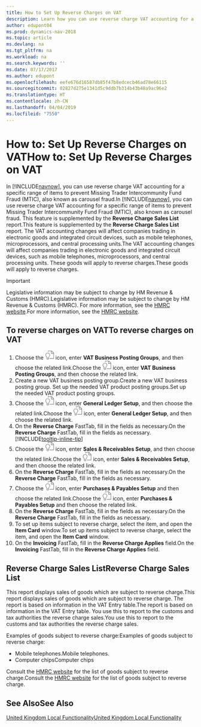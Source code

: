 ```yaml
---
title: How to Set Up Reverse Charges on VAT
description: Learn how you can use reverse charge VAT accounting for a specific range of items to prevent Missing Trader Intercommunity Fund Fraud (MTIC).
author: edupont04
ms.prod: dynamics-nav-2018
ms.topic: article
ms.devlang: na
ms.tgt_pltfrm: na
ms.workload: na
ms.search.keywords: ''
ms.date: 07/17/2017
ms.author: edupont
ms.openlocfilehash: eefe676d16587db85f47b8edcecb46ad78e66115
ms.sourcegitcommit: 02827d275e1341d5c9ddb7b314b43b48a9ac96e2
ms.translationtype: HT
ms.contentlocale: zh-CN
ms.lasthandoff: 04/04/2019
ms.locfileid: "7550"
---
```

# <a name="how-to-set-up-reverse-charges-on-vat"></a><span data-ttu-id="bab26-103">How to: Set Up Reverse Charges on VAT</span><span class="sxs-lookup"><span data-stu-id="bab26-103">How to: Set Up Reverse Charges on VAT</span></span>
<span data-ttu-id="bab26-104">In [!INCLUDE[navnow](../../includes/navnow_md.md)], you can use reverse charge VAT accounting for a specific range of items to prevent Missing Trader Intercommunity Fund Fraud (MTIC), also known as carousel fraud.</span><span class="sxs-lookup"><span data-stu-id="bab26-104">In [!INCLUDE[navnow](../../includes/navnow_md.md)], you can use reverse charge VAT accounting for a specific range of items to prevent Missing Trader Intercommunity Fund Fraud (MTIC), also known as carousel fraud.</span></span> <span data-ttu-id="bab26-105">This feature is supplemented by the **Reverse Charge Sales List** report.</span><span class="sxs-lookup"><span data-stu-id="bab26-105">This feature is supplemented by the **Reverse Charge Sales List** report.</span></span> <span data-ttu-id="bab26-106">The VAT accounting changes will affect companies trading in electronic goods and integrated circuit devices, such as mobile telephones, microprocessors, and central processing units.</span><span class="sxs-lookup"><span data-stu-id="bab26-106">The VAT accounting changes will affect companies trading in electronic goods and integrated circuit devices, such as mobile telephones, microprocessors, and central processing units.</span></span> <span data-ttu-id="bab26-107">These goods will apply to reverse charges.</span><span class="sxs-lookup"><span data-stu-id="bab26-107">These goods will apply to reverse charges.</span></span>

> [!IMPORTANT]  
>  <span data-ttu-id="bab26-108">Legislative information may be subject to change by HM Revenue & Customs (HMRC).</span><span class="sxs-lookup"><span data-stu-id="bab26-108">Legislative information may be subject to change by HM Revenue & Customs (HMRC).</span></span> <span data-ttu-id="bab26-109">For more information, see the [HMRC website](http://www.hmrc.gov.uk/index.htm).</span><span class="sxs-lookup"><span data-stu-id="bab26-109">For more information, see the [HMRC website](http://www.hmrc.gov.uk/index.htm).</span></span>  

## <a name="to-reverse-charges-on-vat"></a><span data-ttu-id="bab26-110">To reverse charges on VAT</span><span class="sxs-lookup"><span data-stu-id="bab26-110">To reverse charges on VAT</span></span>  

1.  <span data-ttu-id="bab26-111">Choose the ![Search for Page or Report](../../media/ui-search/search_small.png "Search for Page or Report icon") icon, enter **VAT Business Posting Groups**, and then choose the related link.</span><span class="sxs-lookup"><span data-stu-id="bab26-111">Choose the ![Search for Page or Report](../../media/ui-search/search_small.png "Search for Page or Report icon") icon, enter **VAT Business Posting Groups**, and then choose the related link.</span></span>  
2.  <span data-ttu-id="bab26-112">Create a new VAT business posting group.</span><span class="sxs-lookup"><span data-stu-id="bab26-112">Create a new VAT business posting group.</span></span> <span data-ttu-id="bab26-113">Set up the needed VAT product posting groups.</span><span class="sxs-lookup"><span data-stu-id="bab26-113">Set up the needed VAT product posting groups.</span></span>  
3.  <span data-ttu-id="bab26-114">Choose the ![Search for Page or Report](../../media/ui-search/search_small.png "Search for Page or Report icon") icon, enter **General Ledger Setup**, and then choose the related link.</span><span class="sxs-lookup"><span data-stu-id="bab26-114">Choose the ![Search for Page or Report](../../media/ui-search/search_small.png "Search for Page or Report icon") icon, enter **General Ledger Setup**, and then choose the related link.</span></span>  
4.  <span data-ttu-id="bab26-115">On the **Reverse Charge** FastTab, fill in the fields as necessary.</span><span class="sxs-lookup"><span data-stu-id="bab26-115">On the **Reverse Charge** FastTab, fill in the fields as necessary.</span></span> [!INCLUDE[tooltip-inline-tip](../../includes/tooltip-inline-tip_md.md)]  
5.  <span data-ttu-id="bab26-116">Choose the ![Search for Page or Report](../../media/ui-search/search_small.png "Search for Page or Report icon") icon, enter **Sales & Receivables Setup**, and then choose the related link.</span><span class="sxs-lookup"><span data-stu-id="bab26-116">Choose the ![Search for Page or Report](../../media/ui-search/search_small.png "Search for Page or Report icon") icon, enter **Sales & Receivables Setup**, and then choose the related link.</span></span>  
6.  <span data-ttu-id="bab26-117">On the **Reverse Charge** FastTab, fill in the fields as necessary.</span><span class="sxs-lookup"><span data-stu-id="bab26-117">On the **Reverse Charge** FastTab, fill in the fields as necessary.</span></span>
7.  <span data-ttu-id="bab26-118">Choose the ![Search for Page or Report](../../media/ui-search/search_small.png "Search for Page or Report icon") icon, enter **Purchases & Payables Setup** and then choose the related link.</span><span class="sxs-lookup"><span data-stu-id="bab26-118">Choose the ![Search for Page or Report](../../media/ui-search/search_small.png "Search for Page or Report icon") icon, enter **Purchases & Payables Setup** and then choose the related link.</span></span>  
6.  <span data-ttu-id="bab26-119">On the **Reverse Charge** FastTab, fill in the fields as necessary.</span><span class="sxs-lookup"><span data-stu-id="bab26-119">On the **Reverse Charge** FastTab, fill in the fields as necessary.</span></span>
9. <span data-ttu-id="bab26-120">To set up items subject to reverse charge, select the item, and open the **Item Card** window.</span><span class="sxs-lookup"><span data-stu-id="bab26-120">To set up items subject to reverse charge, select the item, and open the **Item Card** window.</span></span>  
10. <span data-ttu-id="bab26-121">On the **Invoicing** FastTab, fill in the **Reverse Charge Applies** field.</span><span class="sxs-lookup"><span data-stu-id="bab26-121">On the **Invoicing** FastTab, fill in the **Reverse Charge Applies** field.</span></span>  

## <a name="reverse-charge-sales-list"></a><span data-ttu-id="bab26-122">Reverse Charge Sales List</span><span class="sxs-lookup"><span data-stu-id="bab26-122">Reverse Charge Sales List</span></span>
<span data-ttu-id="bab26-123">This report displays sales of goods which are subject to reverse charge.</span><span class="sxs-lookup"><span data-stu-id="bab26-123">This report displays sales of goods which are subject to reverse charge.</span></span> <span data-ttu-id="bab26-124">The report is based on information in the VAT Entry table.</span><span class="sxs-lookup"><span data-stu-id="bab26-124">The report is based on information in the VAT Entry table.</span></span> <span data-ttu-id="bab26-125">You use this to report to the customs and tax authorities the reverse charge sales.</span><span class="sxs-lookup"><span data-stu-id="bab26-125">You use this to report to the customs and tax authorities the reverse charge sales.</span></span>  

<span data-ttu-id="bab26-126">Examples of goods subject to reverse charge:</span><span class="sxs-lookup"><span data-stu-id="bab26-126">Examples of goods subject to reverse charge:</span></span>  

-   <span data-ttu-id="bab26-127">Mobile telephones.</span><span class="sxs-lookup"><span data-stu-id="bab26-127">Mobile telephones.</span></span>  
-   <span data-ttu-id="bab26-128">Computer chips</span><span class="sxs-lookup"><span data-stu-id="bab26-128">Computer chips</span></span>  

<span data-ttu-id="bab26-129">Consult the [HMRC website](http:/www.hmrc.gov.uk) for the list of goods subject to reverse charge.</span><span class="sxs-lookup"><span data-stu-id="bab26-129">Consult the [HMRC website](http:/www.hmrc.gov.uk) for the list of goods subject to reverse charge.</span></span>  

## <a name="see-also"></a><span data-ttu-id="bab26-130">See Also</span><span class="sxs-lookup"><span data-stu-id="bab26-130">See Also</span></span>  
[<span data-ttu-id="bab26-131">United Kingdom Local Functionality</span><span class="sxs-lookup"><span data-stu-id="bab26-131">United Kingdom Local Functionality</span></span>](united-kingdom-local-functionality.md)  
